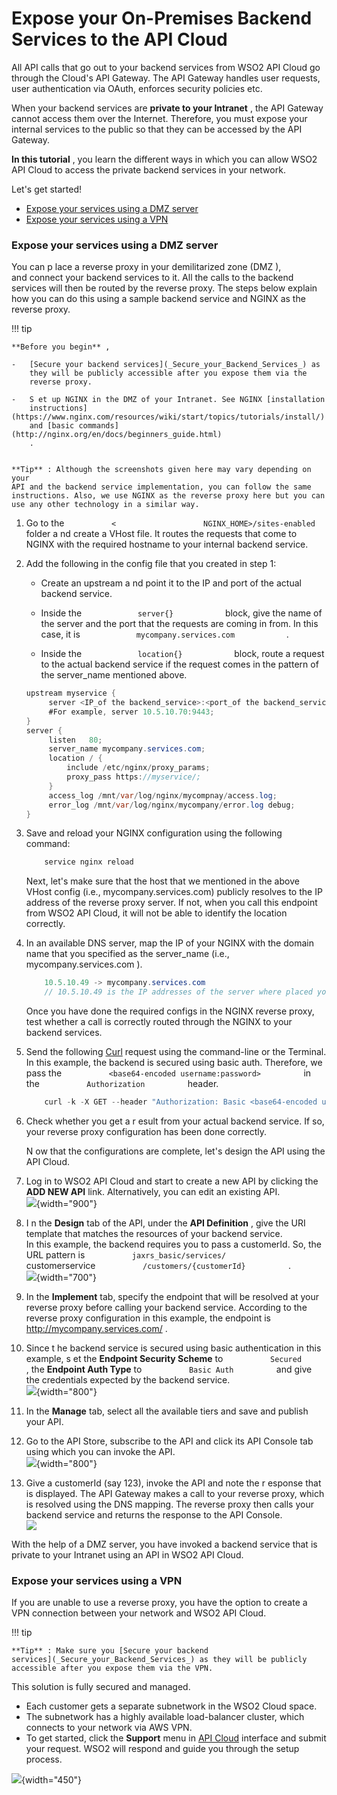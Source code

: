 # Expose your On-Premises Backend Services to the API Cloud

All API calls that go out to your backend services from WSO2 API Cloud
go through the Cloud's API Gateway. The API Gateway handles user
requests, user authentication via OAuth, enforces security policies etc.

When your backend services are **private to your Intranet** , the API
Gateway cannot access them over the Internet. Therefore, you must expose
your internal services to the public so that they can be accessed by the
API Gateway.

**In this tutorial** , you learn the different ways in which you can
allow WSO2 API Cloud to access the private backend services in your
network.

Let's get started!

-   [Expose your services using a DMZ
    server](#ExposeyourOn-PremisesBackendServicestotheAPICloud-ExposeyourservicesusingaDMZserver)
-   [Expose your services using a
    VPN](#ExposeyourOn-PremisesBackendServicestotheAPICloud-ExposeyourservicesusingaVPN)

### Expose your services using a DMZ server

You can p lace a reverse proxy in your demilitarized zone (DMZ ),
and connect your backend services to it. All the calls to the backend
services will then be routed by the reverse proxy. The steps below
explain how you can do this using a sample backend service and NGINX as
the reverse proxy.

!!! tip
    
    **Before you begin** ,
    
    -   [Secure your backend services](_Secure_your_Backend_Services_) as
        they will be publicly accessible after you expose them via the
        reverse proxy.
    
    -   S et up NGINX in the DMZ of your Intranet. See NGINX [installation
        instructions](https://www.nginx.com/resources/wiki/start/topics/tutorials/install/)
        and [basic commands](http://nginx.org/en/docs/beginners_guide.html)
        .
    
    
    **Tip** : Although the screenshots given here may vary depending on your
    API and the backend service implementation, you can follow the same
    instructions. Also, we use NGINX as the reverse proxy here but you can
    use any other technology in a similar way.
    

1.  Go to the `           <          `
    `           NGINX_HOME>/sites-enabled          ` folder a nd create
    a VHost file. It routes the requests that come to NGINX with the
    required hostname to your internal backend service.

2.  Add the following in the config file that you created in step 1:

    -   Create an upstream a nd point it to the IP and port of the
        actual backend service.

    -   Inside the `             server{}            ` block, give the
        name of the server and the port that the requests are coming in
        from. In this case, it is
        `             mycompany.services.com            ` .

    -   Inside the `             location{}            ` block, route a
        request to the actual backend service if the request comes in
        the pattern of the server\_name mentioned above.

    ``` java
    upstream myservice { 
         server <IP_of the backend_service>:<port_of the backend_service>;
         #For example, server 10.5.10.70:9443; 
    }
    server {
         listen   80;
         server_name mycompany.services.com; 
         location / {
             include /etc/nginx/proxy_params;
             proxy_pass https://myservice/; 
         }
         access_log /mnt/var/log/nginx/mycompnay/access.log; 
         error_log /mnt/var/log/nginx/mycompany/error.log debug; 
    }
    ```

3.  Save and reload your NGINX configuration using the following
    command:  

    ``` java
        service nginx reload
    ```

    Next, let's make sure that the host that we mentioned in the above
    VHost config (i.e., mycompany.services.com) publicly resolves to the
    IP address of the reverse proxy server. If not, when you call this
    endpoint from WSO2 API Cloud, it will not be able to identify the
    location correctly.

4.  In an available DNS server, map the IP of your NGINX with the domain
    name that you specified as the server\_name (i.e.,
    mycompany.services.com ).  

    ``` java
        10.5.10.49 -> mycompany.services.com
        // 10.5.10.49 is the IP addresses of the server where placed your reverse proxy
    ```

    Once you have done the required configs in the NGINX reverse proxy,
    test whether a call is correctly routed through the NGINX to your
    backend services.

5.  Send the following [Curl](https://curl.haxx.se/) request using the
    command-line or the Terminal.  
    In this example, the backend is secured using basic auth. Therefore,
    we pass the
    `           <base64-encoded username:password>          ` in the
    `           Authorization          ` header.

    ``` java
        curl -k -X GET --header "Authorization: Basic <base64-encoded username:password>" http://mycompany.services.com/jaxrs_basic/services/customers/customerservice/customers/123
    ```

6.  Check whether you get a r esult from your actual backend service. If
    so, your reverse proxy configuration has been done correctly.

    N ow that the configurations are complete, let's design the API
    using the API Cloud.

7.  Log in to WSO2 API Cloud and start to create a new API by clicking
    the **ADD NEW API** link. Alternatively, you can edit an existing
    API.  
    ![](attachments/52529037/57737354.png){width="900"}

8.  I n the **Design** tab of the API, under the **API Definition** ,
    give the URI template that matches the resources of your backend
    service.  
    In this example, the backend requires you to pass a customerId. So,
    the URL pattern is `           jaxrs_basic/services/          `
    customerservice `           /customers/{customerId}          ` .  
    ![](attachments/52529037/53283472.png){width="700"}

9.  In the **Implement** tab, specify the endpoint that will be resolved
    at your reverse proxy before calling your backend service. According
    to the reverse proxy configuration in this example, the endpoint is
    <http://mycompany.services.com/> .

10. Since t he backend service is secured using basic authentication in
    this example, s et the **Endpoint Security Scheme** to
    `           Secured          ` , the **Endpoint Auth Type** to
    `           Basic Auth          ` and give the credentials expected
    by the backend service.  
    ![](attachments/52529037/57737430.png){width="800"}

11. In the **Manage** tab, select all the available tiers and save and
    publish your API.

12. Go to the API Store, subscribe to the API and click its API Console
    tab using which you can invoke the API.  
    ![](attachments/52529037/53283475.png){width="800"}

13. Give a customerId (say 123), invoke the API and note the r esponse
    that is displayed. The API Gateway makes a call to your reverse
    proxy, which is resolved using the DNS mapping. The reverse proxy
    then calls your backend service and returns the response to the API
    Console.  
    ![](attachments/52529037/53283507.png)

With the help of a DMZ server, you have invoked a backend service that
is private to your Intranet using an API in WSO2 API Cloud.

### Expose your services using a VPN

If you are unable to use a reverse proxy, you have the option to create
a VPN connection between your network and WSO2 API Cloud.

!!! tip
    
    **Tip** : Make sure you [Secure your backend
    services](_Secure_your_Backend_Services_) as they will be publicly
    accessible after you expose them via the VPN.
    

This solution is fully secured and managed.

-   Each customer gets a separate subnetwork in the WSO2 Cloud space.
-   The subnetwork has a highly available load-balancer cluster, which
    connects to your network via AWS VPN.
-   To get started, click the **Support** menu in [API
    Cloud](http://wso2.com/cloud/api-cloud) interface and submit your
    request. WSO2 will respond and guide you through the setup process.

![](attachments/52529037/53283551.png){width="450"}
